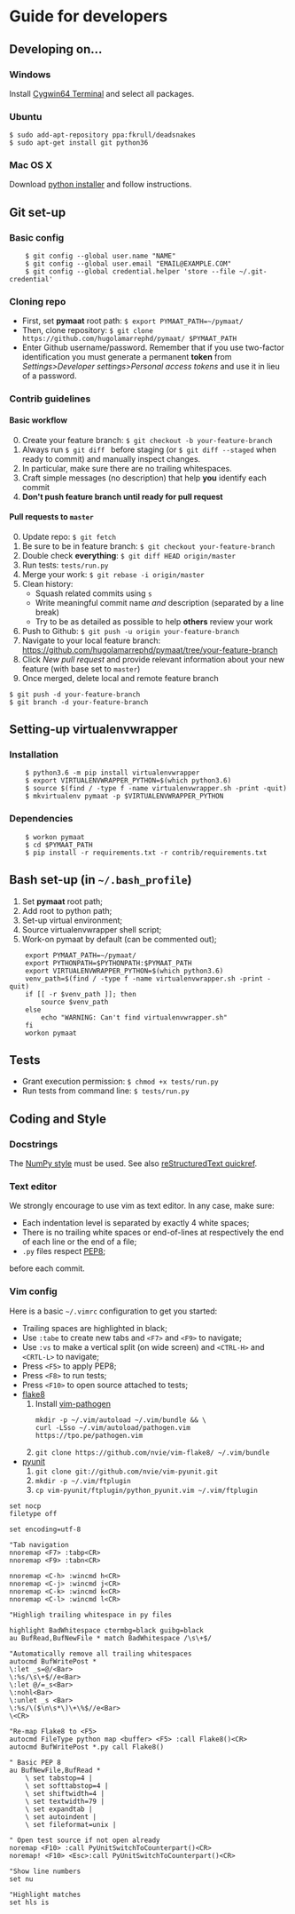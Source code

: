 # Guide for developers

## Developing on...

### Windows
Install [Cygwin64 Terminal](https://cygwin.com/install.html) and select all packages.

### Ubuntu
    $ sudo add-apt-repository ppa:fkrull/deadsnakes
    $ sudo apt-get install git python36

### Mac OS X
Download [python installer](https://www.python.org/ftp/python/3.6.3/python-3.6.3-macosx10.6.pkg) and follow instructions.

## Git set-up

### Basic config
```
    $ git config --global user.name "NAME"
    $ git config --global user.email "EMAIL@EXAMPLE.COM"
    $ git config --global credential.helper 'store --file ~/.git-credential'
```

### Cloning repo
* First, set **pymaat** root path:
    `$ export PYMAAT_PATH=~/pymaat/`
* Then, clone repository:
    `$ git clone https://github.com/hugolamarrephd/pymaat/ $PYMAAT_PATH`
* Enter Github username/password. Remember that if you use two-factor identification you must
generate a permanent **token** from *Settings>Developer settings>Personal access tokens* and use it in lieu of a password.

### Contrib guidelines

#### Basic workflow
0. Create your feature branch: `$ git checkout -b your-feature-branch`
1. Always run `$ git diff ` before staging (or `$ git diff --staged` when ready to commit) and manually inspect changes.
2. In particular, make sure there are no trailing whitespaces.
3. Craft simple messages (no description) that help **you** identify each commit
4. **Don't push feature branch until ready for pull request**

#### Pull requests to `master`
0. Update repo: `$ git fetch`
1. Be sure to be in feature branch: `$ git checkout your-feature-branch`
2. Double check **everything**: `$ git diff HEAD origin/master`
3. Run tests: `tests/run.py`
4. Merge your work: `$ git rebase -i origin/master`
5. Clean history:
    * Squash related commits using `s`
    * Write meaningful commit name *and* description (separated by a line
     break)
    * Try to be as detailed as possible to help **others** review your work
6. Push to Github: `$ git push -u origin your-feature-branch`
7. Navigate to your local feature branch:
    https://github.com/hugolamarrephd/pymaat/tree/your-feature-branch
8. Click *New pull request* and provide relevant information about your new
    feature (with base set to `master`)
9. Once merged, delete local and remote feature branch
```
$ git push -d your-feature-branch
$ git branch -d your-feature-branch
```
## Setting-up virtualenvwrapper

### Installation
```
    $ python3.6 -m pip install virtualenvwrapper
    $ export VIRTUALENVWRAPPER_PYTHON=$(which python3.6)
    $ source $(find / -type f -name virtualenvwrapper.sh -print -quit)
    $ mkvirtualenv pymaat -p $VIRTUALENVWRAPPER_PYTHON
```

### Dependencies
```
    $ workon pymaat
    $ cd $PYMAAT_PATH
    $ pip install -r requirements.txt -r contrib/requirements.txt
```

## Bash set-up (in `~/.bash_profile`)
1. Set **pymaat** root path;
2. Add root to python path;
3. Set-up virtual environment;
4. Source virtualenvwrapper shell script;
5. Work-on pymaat by default (can be commented out);
```
    export PYMAAT_PATH=~/pymaat/
    export PYTHONPATH=$PYTHONPATH:$PYMAAT_PATH
    export VIRTUALENVWRAPPER_PYTHON=$(which python3.6)
    venv_path=$(find / -type f -name virtualenvwrapper.sh -print -quit)
    if [[ -r $venv_path ]]; then
        source $venv_path
    else
        echo "WARNING: Can't find virtualenvwrapper.sh"
    fi
    workon pymaat
```

## Tests
* Grant execution permission:
    `$ chmod +x tests/run.py`
* Run tests from command line:
    `$ tests/run.py`


## Coding and Style

### Docstrings
The [NumPy
style](https://github.com/numpy/numpy/blob/master/doc/HOWTO_DOCUMENT.rst.txt)
must be used. See also
[reStructuredText
quickref](http://docutils.sourceforge.net/docs/user/rst/quickref.html).

### Text editor
We strongly encourage to use vim as text editor. In any case, make sure:

* Each indentation level is separated by exactly 4 white spaces;
* There is no trailing white spaces or end-of-lines at respectively the end of each line or the end of a file;
* `.py` files respect [PEP8](https://www.python.org/dev/peps/pep-0008/);

before each commit.

### Vim config
Here is a basic `~/.vimrc` configuration to get you started:
* Trailing spaces are highlighted in black;
* Use `:tabe` to create new tabs and `<F7>` and `<F9>` to navigate;
* Use `:vs` to make a vertical split (on wide screen) and `<CTRL-H>` and
`<CRTL-L>` to navigate;
* Press `<F5>` to apply PEP8;
* Press `<F8>` to run tests;
* Press `<F10>` to open source attached to tests;
* [flake8](https://github.com/nvie/vim-flake8/blob/master/README.mdown)
    1. Install [vim-pathogen](https://github.com/tpope/vim-pathogen)
        ```
        mkdir -p ~/.vim/autoload ~/.vim/bundle && \
        curl -LSso ~/.vim/autoload/pathogen.vim https://tpo.pe/pathogen.vim
        ```
    2. `git clone https://github.com/nvie/vim-flake8/ ~/.vim/bundle`
* [pyunit](https://github.com/nvie/vim-pyunit/blob/develop/README.rst)
    1. `git clone git://github.com/nvie/vim-pyunit.git`
    2. `mkdir -p ~/.vim/ftplugin`
    3. `cp vim-pyunit/ftplugin/python_pyunit.vim ~/.vim/ftplugin`
```
set nocp
filetype off

set encoding=utf-8

"Tab navigation
nnoremap <F7> :tabp<CR>
nnoremap <F9> :tabn<CR>

nnoremap <C-h> :wincmd h<CR>
nnoremap <C-j> :wincmd j<CR>
nnoremap <C-k> :wincmd k<CR>
nnoremap <C-l> :wincmd l<CR>

"Highligh trailing whitespace in py files

highlight BadWhitespace ctermbg=black guibg=black
au BufRead,BufNewFile * match BadWhitespace /\s\+$/

"Automatically remove all trailing whitespaces
autocmd BufWritePost *
\:let _s=@/<Bar>
\:%s/\s\+$//e<Bar>
\:let @/=_s<Bar>
\:nohl<Bar>
\:unlet _s <Bar>
\:%s/\($\n\s*\)\+\%$//e<Bar>
\<CR>

"Re-map Flake8 to <F5>
autocmd FileType python map <buffer> <F5> :call Flake8()<CR>
autocmd BufWritePost *.py call Flake8()

" Basic PEP 8
au BufNewFile,BufRead *
    \ set tabstop=4 |
    \ set softtabstop=4 |
    \ set shiftwidth=4 |
    \ set textwidth=79 |
    \ set expandtab |
    \ set autoindent |
    \ set fileformat=unix |

" Open test source if not open already
noremap <F10> :call PyUnitSwitchToCounterpart()<CR>
noremap! <F10> <Esc>:call PyUnitSwitchToCounterpart()<CR>

"Show line numbers
set nu

"Highlight matches
set hls is
```
